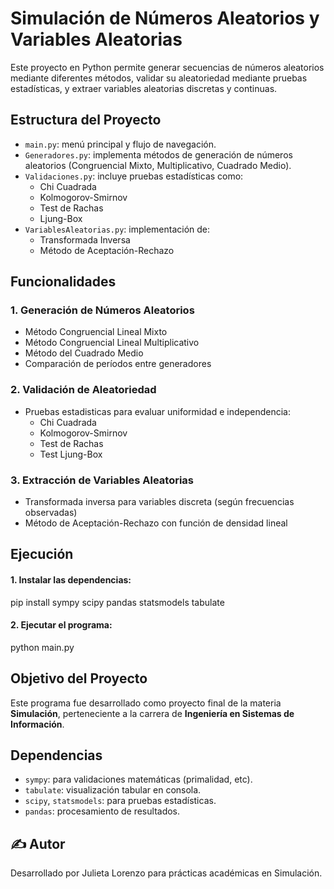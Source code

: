 # Simulación de Números Aleatorios y Variables Aleatorias
Este proyecto en Python permite generar secuencias de números aleatorios mediante diferentes métodos, validar su aleatoriedad mediante pruebas estadísticas, y extraer variables aleatorias discretas y continuas.

## Estructura del Proyecto
* `main.py`: menú principal y flujo de navegación.
* `Generadores.py`: implementa métodos de generación de números aleatorios (Congruencial Mixto, Multiplicativo, Cuadrado Medio).
* `Validaciones.py`: incluye pruebas estadísticas como:
    * Chi Cuadrada
    * Kolmogorov-Smirnov
    * Test de Rachas
    * Ljung-Box
* `VariablesAleatorias.py`: implementación de:
    * Transformada Inversa 
    * Método de Aceptación-Rechazo

## Funcionalidades
### 1. Generación de Números Aleatorios

  * Método Congruencial Lineal Mixto
  * Método Congruencial Lineal Multiplicativo
  * Método del Cuadrado Medio
  * Comparación de períodos entre generadores

### 2. Validación de Aleatoriedad

* Pruebas estadisticas para evaluar uniformidad e independencia:
  * Chi Cuadrada
  * Kolmogorov-Smirnov
  * Test de Rachas
  * Test Ljung-Box

### 3. Extracción de Variables Aleatorias

* Transformada inversa para variables discreta (según frecuencias observadas)
* Método de Aceptación-Rechazo con función de densidad lineal

## Ejecución
#### 1. Instalar las dependencias:

   pip install sympy scipy pandas statsmodels tabulate

#### 2. Ejecutar el programa:

   python main.py
  
## Objetivo del Proyecto

Este programa fue desarrollado como proyecto final de la materia **Simulación**, perteneciente a la carrera de **Ingeniería en Sistemas de Información**.

## Dependencias

* `sympy`: para validaciones matemáticas (primalidad, etc).
* `tabulate`: visualización tabular en consola.
* `scipy`, `statsmodels`: para pruebas estadísticas.
* `pandas`: procesamiento de resultados.

## ✍️ Autor

Desarrollado por Julieta Lorenzo para prácticas académicas en Simulación.

